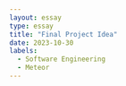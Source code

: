 ```yaml
---
layout: essay
type: essay
title: "Final Project Idea"
date: 2023-10-30
labels:
  - Software Engineering
  - Meteor
---
```



